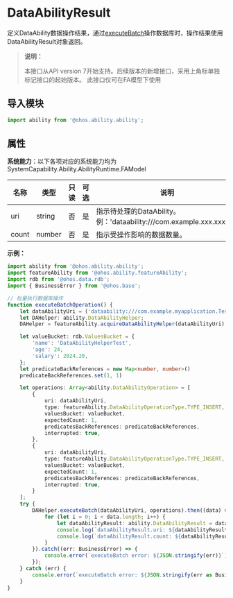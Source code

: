 # DataAbilityResult

定义DataAbility数据操作结果，通过[executeBatch](js-apis-inner-ability-dataAbilityHelper.md#dataabilityhelperexecutebatch)操作数据库时，操作结果使用DataAbilityResult对象返回。

> **说明：**
> 
> 本接口从API version 7开始支持。后续版本的新增接口，采用上角标单独标记接口的起始版本。
> 此接口仅可在FA模型下使用

## 导入模块

```ts
import ability from '@ohos.ability.ability';
```

## 属性

**系统能力**：以下各项对应的系统能力均为SystemCapability.Ability.AbilityRuntime.FAModel

| 名称      | 类型  | 只读  | 可选    |       说明   |
| -------- | -------- | -------- | -------- | -------- |
| uri      | string    | 否  | 是    | 指示待处理的DataAbility。例：'dataability:///com.example.xxx.xxxx'。  |
| count     | number   | 否  | 是    | 指示受操作影响的数据数量。  |

**示例：**

<!--code_no_check_fa-->
```ts
import ability from '@ohos.ability.ability';
import featureAbility from '@ohos.ability.featureAbility';
import rdb from '@ohos.data.rdb';
import { BusinessError } from '@ohos.base';

// 批量执行数据库操作
function executeBatchOperation() {
    let dataAbilityUri = ('dataability:///com.example.myapplication.TestDataAbility');
    let DAHelper: ability.DataAbilityHelper;
    DAHelper = featureAbility.acquireDataAbilityHelper(dataAbilityUri);

    let valueBucket: rdb.ValuesBucket = {
        'name': 'DataAbilityHelperTest',
        'age': 24,
        'salary': 2024.20,
    };
    let predicateBackReferences = new Map<number, number>()
    predicateBackReferences.set(1, 1)

    let operations: Array<ability.DataAbilityOperation> = [
        {
            uri: dataAbilityUri,
            type: featureAbility.DataAbilityOperationType.TYPE_INSERT,
            valuesBucket: valueBucket,
            expectedCount: 1,
            predicatesBackReferences: predicateBackReferences,
            interrupted: true,
        },
        {
            uri: dataAbilityUri,
            type: featureAbility.DataAbilityOperationType.TYPE_INSERT,
            valuesBucket: valueBucket,
            expectedCount: 1,
            predicatesBackReferences: predicateBackReferences,
            interrupted: true,
        }
    ];
    try {
        DAHelper.executeBatch(dataAbilityUri, operations).then((data) => {
            for (let i = 0; i < data.length; i++) {
                let dataAbilityResult: ability.DataAbilityResult = data[i];
                console.log(`dataAbilityResult.uri: ${dataAbilityResult.uri}`);
                console.log(`dataAbilityResult.count: ${dataAbilityResult.count}`);
            }
        }).catch((err: BusinessError) => {
            console.error(`executeBatch error: ${JSON.stringify(err)}`);
        });
    } catch (err) {
        console.error(`executeBatch error: ${JSON.stringify(err as BusinessError)}`);
    }
}
```